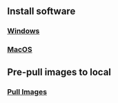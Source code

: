 ## Install software
### [Windows](./01_Software_Windows.md)
### [MacOS](./01_Software_MacOS.md)

## Pre-pull images to local
### [Pull Images](./02_Pull_Images.md)